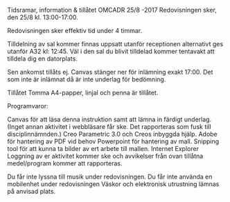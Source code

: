 Tidsramar, information & tillåtet OMCADR 25/8 -2017
Redovisningen sker, den 25/8 kl. 13:00-17:00.

Redovisningen sker effektiv tid under 4 timmar.

Tilldelning av sal kommer finnas uppsatt utanför receptionen alternativt ges utanför A32 kl: 12:45. Väl i den sal du blivit tilldelad kommer tentavakt att tilldela dig en datorplats.

Sen ankomst tillåts ej. Canvas stänger ner för inlämning exakt 17:00. Det som inte är inlämnat då är inte underlag för bedömning.

Tillåtet
Tomma A4-papper, linjal och penna är tillåtet.

Programvaror:

Canvas för att läsa denna instruktion samt att lämna in färdigt underlag. (Inget annan aktivitet i webbläsare får ske. Det rapporteras som fusk till disciplinnämnden.)
Creo Parametric 3.0 och Creos inbyggda hjälp.
Adobe för hantering av PDF vid behov
Powerpoint för hantering av mall.
Snipping tool för att kunna ta bilder av ert arbete till mallen.
Internet Explorer
Loggning av er aktivitet kommer ske och avvikelser från ovan tillåtna medel/program kommer att rapporteras.

Du får inte lyssna till musik under redovisningen.
Du får inte använda en mobilenhet under redovisningen
Väskor och elektronisk utrustning lämnas på anvisad plats.
